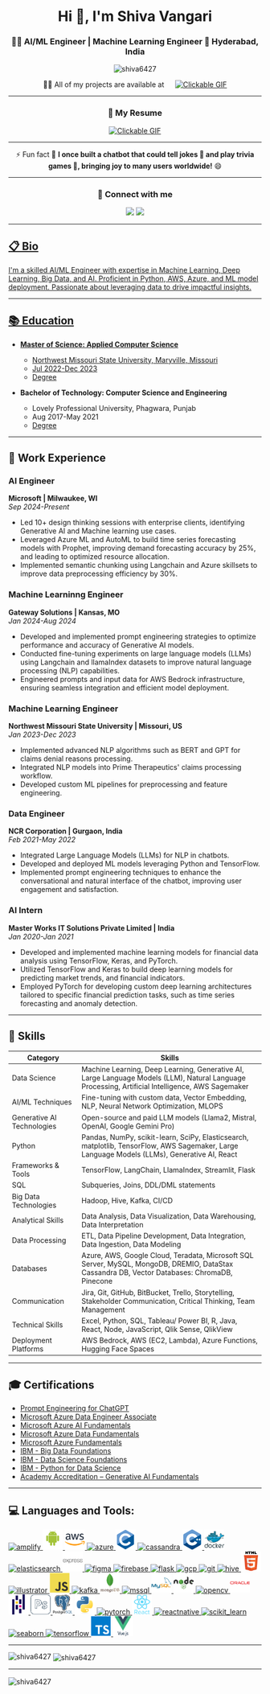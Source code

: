 <h1 align="center">Hi 👋, I'm Shiva Vangari</h1>
<h3 align="center">👨‍💼 AI/ML Engineer | Machine Learning Engineer 📍 Hyderabad, India</h3>

<p align="center"> <img src="https://komarev.com/ghpvc/?username=shiva6427&label=Profile%20views&color=0486d7&style=plastic" alt="shiva6427" /> </p>

<p align="center">
👨‍💻 All of my projects are available at <span style="margin-right: 10px;">&nbsp;</span> <a href="https://github.com/shiva6427?tab=repositories" target="_blank">
    <img src="https://media.giphy.com/media/du3J3cXyzhj75IOgvA/giphy.gif" alt="Clickable GIF" style="width: 20px; height: 20px;"></a>

---

<p align="center">
<h3 align="center"> 📄 My Resume</h3>
   <p align="center">
  <a href="https://docs.google.com/document/d/1Ixq2vZZsT0j87sFb_MZE3AwjHJ_g0CsE/edit?usp=sharing&ouid=100724664994279931842&rtpof=true&sd=true" target="_blank">
    <img src="https://media.giphy.com/media/hp8svqfEfk7q4qPgfy/giphy.gif" alt="Clickable GIF" width="150" height="100">
</a>

---

<p align="center">
⚡ Fun fact 🎈 <strong>I once built a chatbot that could tell jokes 🤖 and play trivia games 🎲, bringing joy to many users worldwide!</strong> 😄
</p>

---

<h3 align="center"> 🤝 Connect with me</h3>
<p align="center">
  <a href="https://linkedin.com/in/shiva36" target="blank"><img src="https://user-images.githubusercontent.com/74038190/235294012-0a55e343-37ad-4b0f-924f-c8431d9d2483.gif" width="100"></a>
<a href="https://instagram.com/shiva_vangari22" target="blank"><img src="https://user-images.githubusercontent.com/74038190/235294013-a33e5c43-a01c-43f6-b44d-a406d8b4ab75.gif" width="100"</a>
</p>

---

## 📋 Bio
I'm a skilled AI/ML Engineer with expertise in Machine Learning, Deep Learning, Big Data, and AI. Proficient in Python, AWS, Azure, and ML model deployment. Passionate about leveraging data to drive impactful insights.

---

## 📚 Education
- **Master of Science: Applied Computer Science**
  - Northwest Missouri State University, Maryville, Missouri
  - Jul 2022-Dec 2023
  - [Degree](https://www.parchment.com/u/award/6a2b1891fcf98b3ddebd5c874842bd4f)

- **Bachelor of Technology: Computer Science and Engineering**
  - Lovely Professional University, Phagwara, Punjab
  - Aug 2017-May 2021
  - [Degree](https://drive.google.com/file/d/1L5K538bM0uSw1fjc3vkczMVagv1hCbw7/view?usp=sharing)

---

## 💼 Work Experience

### AI Engineer
**Microsoft | Milwaukee, WI**  
*Sep 2024-Present*

-	Led 10+ design thinking sessions with enterprise clients, identifying Generative AI and Machine learning use cases.
-	Leveraged Azure ML and AutoML to build time series forecasting models with Prophet, improving demand forecasting accuracy by 25%, and leading to optimized resource allocation.
-	Implemented semantic chunking using Langchain and Azure skillsets to improve data preprocessing efficiency by 30%.
  
### Machine Learninng Engineer
**Gateway Solutions | Kansas, MO**  
*Jan 2024-Aug 2024*

-	Developed and implemented prompt engineering strategies to optimize performance and accuracy of Generative AI models.
-	Conducted fine-tuning experiments on large language models (LLMs) using Langchain and llamaIndex datasets to improve natural language processing (NLP) capabilities.
-	Engineered prompts and input data for AWS Bedrock infrastructure, ensuring seamless integration and efficient model deployment.

### Machine Learning Engineer
**Northwest Missouri State University | Missouri, US**  
*Jan 2023-Dec 2023*

- Implemented advanced NLP algorithms such as BERT and GPT for claims denial reasons processing.
- Integrated NLP models into Prime Therapeutics' claims processing workflow.
- Developed custom ML pipelines for preprocessing and feature engineering.

### Data Engineer
**NCR Corporation | Gurgaon, India**  
*Feb 2021-May 2022*

- Integrated Large Language Models (LLMs) for NLP in chatbots.
- Developed and deployed ML models leveraging Python and TensorFlow.
- Implemented prompt engineering techniques to enhance the conversational and natural interface of the chatbot, improving user engagement and satisfaction.

### AI Intern
**Master Works IT Solutions Private Limited | India**   
*Jan 2020-Jan 2021*

- Developed and implemented machine learning models for financial data analysis using TensorFlow, Keras, and PyTorch.
- Utilized TensorFlow and Keras to build deep learning models for predicting market trends, and financial indicators.
- Employed PyTorch for developing custom deep learning architectures tailored to specific financial prediction tasks, such as time series forecasting and anomaly detection.

---

## 🚀 Skills


| Category               | Skills                                                                                                             |
|------------------------|--------------------------------------------------------------------------------------------------------------------|
| Data Science           | Machine Learning, Deep Learning, Generative AI, Large Language Models (LLM), Natural Language Processing, Artificial Intelligence, AWS Sagemaker                    |
| AI/ML Techniques       | Fine-tuning with custom data, Vector Embedding, NLP, Neural Network Optimization, MLOPS                             |
| Generative AI Technologies | Open-source and paid LLM models (Llama2, Mistral, OpenAI, Google Gemini Pro)                                         |
| Python                 | Pandas, NumPy, scikit-learn, SciPy, Elasticsearch, matplotlib, TensorFlow, AWS Sagemaker, Large Language Models (LLMs), Generative AI, React                       |
| Frameworks & Tools     | TensorFlow, LangChain, LlamaIndex, Streamlit, Flask                                                                  |
| SQL                    | Subqueries, Joins, DDL/DML statements                                                                               |
| Big Data Technologies | Hadoop, Hive, Kafka, CI/CD                                                                                          |
| Analytical Skills      | Data Analysis, Data Visualization, Data Warehousing, Data Interpretation                                            |
| Data Processing        | ETL, Data Pipeline Development, Data Integration, Data Ingestion, Data Modeling                                      |
| Databases              | Azure, AWS, Google Cloud, Teradata, Microsoft SQL Server, MySQL, MongoDB, DREMIO, DataStax Cassandra DB, Vector Databases: ChromaDB, Pinecone               |
| Communication          | Jira, Git, GitHub, BitBucket, Trello, Storytelling, Stakeholder Communication, Critical Thinking, Team Management |
| Technical Skills       | Excel, Python, SQL, Tableau/ Power BI, R, Java, React, Node, JavaScript, Qlik Sense, QlikView                     |
| Deployment Platforms   | AWS Bedrock, AWS (EC2, Lambda), Azure Functions, Hugging Face Spaces                                                |

---

## 🎓 Certifications

- [Prompt Engineering for ChatGPT](https://www.coursera.org/account/accomplishments/records/RUUSGLV88LUL)
- [Microsoft Azure Data Engineer Associate](https://www.credly.com/badges/87b06168-b900-4130-b6c9-4730410a1fcf/linked_in_profile)
- [Microsoft Azure AI Fundamentals](https://www.credly.com/badges/3979d3ce-22f2-4ede-a199-16f6493f5c7b/linked_in_profile)
- [Microsoft Azure Data Fundamentals](https://www.credly.com/badges/20e31ca5-a285-4c45-92a7-8478079e13d9?source=linked_in_profile)
- [Microsoft Azure Fundamentals](https://www.credly.com/badges/39c41b75-8cd6-40b0-b934-227aeb62e94b?source=linked_in_profile)
- [IBM - Big Data Foundations](https://www.credly.com/badges/5b9cf3f8-3c8e-4dcc-b02f-7f6f717e1298?source=linked_in_profile)
- [IBM - Data Science Foundations](https://www.credly.com/badges/be13a978-d351-492d-96a7-ab5c5e199f85?source=linked_in_profile)
- [IBM - Python for Data Science](https://www.credly.com/badges/83fa64b9-ffe3-437f-b254-9c0d260575b5?source=linked_in_profile)
- [Academy Accreditation – Generative AI Fundamentals](https://credentials.databricks.com/62c65a60-4f15-4dbe-aad9-c9bc1bae8ccf)

---

## 💻 Languages and Tools:
<p align="left"> <a href="https://aws.amazon.com/amplify/" target="_blank" rel="noreferrer"> <img src="https://docs.amplify.aws/assets/logo-dark.svg" alt="amplify" width="40" height="40"/> </a> <a href="https://developer.android.com" target="_blank" rel="noreferrer"> <img src="https://raw.githubusercontent.com/devicons/devicon/master/icons/android/android-original-wordmark.svg" alt="android" width="40" height="40"/> </a> <a href="https://aws.amazon.com" target="_blank" rel="noreferrer"> <img src="https://raw.githubusercontent.com/devicons/devicon/master/icons/amazonwebservices/amazonwebservices-original-wordmark.svg" alt="aws" width="40" height="40"/> </a> <a href="https://azure.microsoft.com/en-in/" target="_blank" rel="noreferrer"> <img src="https://www.vectorlogo.zone/logos/microsoft_azure/microsoft_azure-icon.svg" alt="azure" width="40" height="40"/> </a> <a href="https://www.cprogramming.com/" target="_blank" rel="noreferrer"> <img src="https://raw.githubusercontent.com/devicons/devicon/master/icons/c/c-original.svg" alt="c" width="40" height="40"/> </a> <a href="https://cassandra.apache.org/" target="_blank" rel="noreferrer"> <img src="https://www.vectorlogo.zone/logos/apache_cassandra/apache_cassandra-icon.svg" alt="cassandra" width="40" height="40"/> </a> <a href="https://www.w3schools.com/cpp/" target="_blank" rel="noreferrer"> <img src="https://raw.githubusercontent.com/devicons/devicon/master/icons/cplusplus/cplusplus-original.svg" alt="cplusplus" width="40" height="40"/> </a> <a href="https://www.docker.com/" target="_blank" rel="noreferrer"> <img src="https://raw.githubusercontent.com/devicons/devicon/master/icons/docker/docker-original-wordmark.svg" alt="docker" width="40" height="40"/> </a> <a href="https://www.elastic.co" target="_blank" rel="noreferrer"> <img src="https://www.vectorlogo.zone/logos/elastic/elastic-icon.svg" alt="elasticsearch" width="40" height="40"/> </a> <a href="https://expressjs.com" target="_blank" rel="noreferrer"> <img src="https://raw.githubusercontent.com/devicons/devicon/master/icons/express/express-original-wordmark.svg" alt="express" width="40" height="40"/> </a> <a href="https://www.figma.com/" target="_blank" rel="noreferrer"> <img src="https://www.vectorlogo.zone/logos/figma/figma-icon.svg" alt="figma" width="40" height="40"/> </a> <a href="https://firebase.google.com/" target="_blank" rel="noreferrer"> <img src="https://www.vectorlogo.zone/logos/firebase/firebase-icon.svg" alt="firebase" width="40" height="40"/> </a> <a href="https://flask.palletsprojects.com/" target="_blank" rel="noreferrer"> <img src="https://www.vectorlogo.zone/logos/pocoo_flask/pocoo_flask-icon.svg" alt="flask" width="40" height="40"/> </a> <a href="https://cloud.google.com" target="_blank" rel="noreferrer"> <img src="https://www.vectorlogo.zone/logos/google_cloud/google_cloud-icon.svg" alt="gcp" width="40" height="40"/> </a> <a href="https://git-scm.com/" target="_blank" rel="noreferrer"> <img src="https://www.vectorlogo.zone/logos/git-scm/git-scm-icon.svg" alt="git" width="40" height="40"/> </a> <a href="https://hive.apache.org/" target="_blank" rel="noreferrer"> <img src="https://www.vectorlogo.zone/logos/apache_hive/apache_hive-icon.svg" alt="hive" width="40" height="40"/> </a> <a href="https://www.w3.org/html/" target="_blank" rel="noreferrer"> <img src="https://raw.githubusercontent.com/devicons/devicon/master/icons/html5/html5-original-wordmark.svg" alt="html5" width="40" height="40"/> </a> <a href="https://www.adobe.com/in/products/illustrator.html" target="_blank" rel="noreferrer"> <img src="https://www.vectorlogo.zone/logos/adobe_illustrator/adobe_illustrator-icon.svg" alt="illustrator" width="40" height="40"/> </a> <a href="https://developer.mozilla.org/en-US/docs/Web/JavaScript" target="_blank" rel="noreferrer"> <img src="https://raw.githubusercontent.com/devicons/devicon/master/icons/javascript/javascript-original.svg" alt="javascript" width="40" height="40"/> </a> <a href="https://kafka.apache.org/" target="_blank" rel="noreferrer"> <img src="https://www.vectorlogo.zone/logos/apache_kafka/apache_kafka-icon.svg" alt="kafka" width="40" height="40"/> </a> <a href="https://www.mongodb.com/" target="_blank" rel="noreferrer"> <img src="https://raw.githubusercontent.com/devicons/devicon/master/icons/mongodb/mongodb-original-wordmark.svg" alt="mongodb" width="40" height="40"/> </a> <a href="https://www.microsoft.com/en-us/sql-server" target="_blank" rel="noreferrer"> <img src="https://www.svgrepo.com/show/303229/microsoft-sql-server-logo.svg" alt="mssql" width="40" height="40"/> </a> <a href="https://www.mysql.com/" target="_blank" rel="noreferrer"> <img src="https://raw.githubusercontent.com/devicons/devicon/master/icons/mysql/mysql-original-wordmark.svg" alt="mysql" width="40" height="40"/> </a> <a href="https://nodejs.org" target="_blank" rel="noreferrer"> <img src="https://raw.githubusercontent.com/devicons/devicon/master/icons/nodejs/nodejs-original-wordmark.svg" alt="nodejs" width="40" height="40"/> </a> <a href="https://opencv.org/" target="_blank" rel="noreferrer"> <img src="https://www.vectorlogo.zone/logos/opencv/opencv-icon.svg" alt="opencv" width="40" height="40"/> </a> <a href="https://www.oracle.com/" target="_blank" rel="noreferrer"> <img src="https://raw.githubusercontent.com/devicons/devicon/master/icons/oracle/oracle-original.svg" alt="oracle" width="40" height="40"/> </a> <a href="https://pandas.pydata.org/" target="_blank" rel="noreferrer"> <img src="https://raw.githubusercontent.com/devicons/devicon/2ae2a900d2f041da66e950e4d48052658d850630/icons/pandas/pandas-original.svg" alt="pandas" width="40" height="40"/> </a> <a href="https://www.photoshop.com/en" target="_blank" rel="noreferrer"> <img src="https://raw.githubusercontent.com/devicons/devicon/master/icons/photoshop/photoshop-line.svg" alt="photoshop" width="40" height="40"/> </a> <a href="https://www.postgresql.org" target="_blank" rel="noreferrer"> <img src="https://raw.githubusercontent.com/devicons/devicon/master/icons/postgresql/postgresql-original-wordmark.svg" alt="postgresql" width="40" height="40"/> </a> <a href="https://www.python.org" target="_blank" rel="noreferrer"> <img src="https://raw.githubusercontent.com/devicons/devicon/master/icons/python/python-original.svg" alt="python" width="40" height="40"/> </a> <a href="https://pytorch.org/" target="_blank" rel="noreferrer"> <img src="https://www.vectorlogo.zone/logos/pytorch/pytorch-icon.svg" alt="pytorch" width="40" height="40"/> </a> <a href="https://reactjs.org/" target="_blank" rel="noreferrer"> <img src="https://raw.githubusercontent.com/devicons/devicon/master/icons/react/react-original-wordmark.svg" alt="react" width="40" height="40"/> </a> <a href="https://reactnative.dev/" target="_blank" rel="noreferrer"> <img src="https://reactnative.dev/img/header_logo.svg" alt="reactnative" width="40" height="40"/> </a> <a href="https://scikit-learn.org/" target="_blank" rel="noreferrer"> <img src="https://upload.wikimedia.org/wikipedia/commons/0/05/Scikit_learn_logo_small.svg" alt="scikit_learn" width="40" height="40"/> </a> <a href="https://seaborn.pydata.org/" target="_blank" rel="noreferrer"> <img src="https://seaborn.pydata.org/_images/logo-mark-lightbg.svg" alt="seaborn" width="40" height="40"/> </a> <a href="https://www.tensorflow.org" target="_blank" rel="noreferrer"> <img src="https://www.vectorlogo.zone/logos/tensorflow/tensorflow-icon.svg" alt="tensorflow" width="40" height="40"/> </a> <a href="https://www.typescriptlang.org/" target="_blank" rel="noreferrer"> <img src="https://raw.githubusercontent.com/devicons/devicon/master/icons/typescript/typescript-original.svg" alt="typescript" width="40" height="40"/> </a> <a href="https://vuejs.org/" target="_blank" rel="noreferrer"> <img src="https://raw.githubusercontent.com/devicons/devicon/master/icons/vuejs/vuejs-original-wordmark.svg" alt="vuejs" width="40" height="40"/> </a> </p>

---

<p><img align="left" src="https://github-readme-stats.vercel.app/api/top-langs?username=shiva6427&show_icons=true&theme=dark&hide_border=true&locale=en&layout=compact" alt="shiva6427" /></p>
<p>&nbsp;<img align="center" src="https://github-readme-stats.vercel.app/api?username=shiva6427&show_icons=true&theme=dark&hide_border=true&locale=en" alt="shiva6427" /></p>

---

<p><img align="center" src="https://github-readme-streak-stats.herokuapp.com/?user=shiva6427&theme=dark" alt="shiva6427" /></p>






